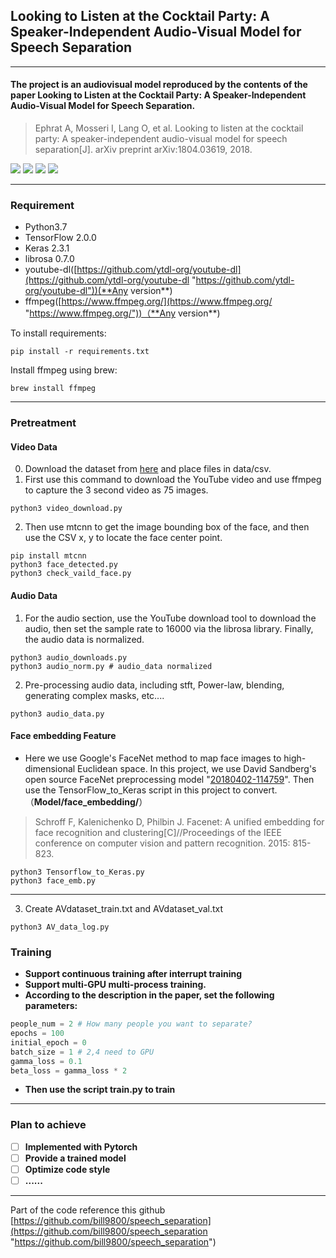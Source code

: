 ## Looking to Listen at the Cocktail Party: A Speaker-Independent Audio-Visual Model for Speech Separation
------------
#### The project is an audiovisual model reproduced by the contents of the paper Looking to Listen at the Cocktail Party: A Speaker-Independent Audio-Visual Model for Speech Separation.
> Ephrat A, Mosseri I, Lang O, et al. Looking to listen at the cocktail party: A speaker-independent audio-visual model for speech separation[J]. arXiv preprint arXiv:1804.03619, 2018.

![](https://img.shields.io/github/issues/JusperLee/Looking-to-Listen-at-the-Cocktail-Party.svg) ![](https://img.shields.io/github/forks/JusperLee/Looking-to-Listen-at-the-Cocktail-Party.svg) ![](https://img.shields.io/github/stars/JusperLee/Looking-to-Listen-at-the-Cocktail-Party.svg) ![](https://img.shields.io/github/license/JusperLee/Looking-to-Listen-at-the-Cocktail-Party.svg)

------------

### Requirement
- Python3.7
- TensorFlow 2.0.0
- Keras 2.3.1
- librosa 0.7.0
- youtube-dl([https://github.com/ytdl-org/youtube-dl](https://github.com/ytdl-org/youtube-dl "https://github.com/ytdl-org/youtube-dl"))(**Any version**)
- ffmpeg([https://www.ffmpeg.org/](https://www.ffmpeg.org/ "https://www.ffmpeg.org/"))（**Any version**)

To install requirements:
```shell
pip install -r requirements.txt
```

Install ffmpeg using brew:
```shell
brew install ffmpeg
```
------------

### Pretreatment
#### Video Data
0. Download the dataset from [here](https://looking-to-listen.github.io/avspeech/download.html) and place files in data/csv.
1. First use this command to download the YouTube video and use ffmpeg to capture the 3 second video as 75 images.
```shell
python3 video_download.py
```
2. Then use mtcnn to get the image bounding box of the face, and then use the CSV x, y to locate the face center point.
```shell
pip install mtcnn
python3 face_detected.py
python3 check_vaild_face.py
```


#### Audio Data
1. For the audio section, use the YouTube download tool to download the audio, then set the sample rate to 16000 via the librosa library. Finally, the audio data is normalized.
```shell
python3 audio_downloads.py
python3 audio_norm.py # audio_data normalized
```
2. Pre-processing audio data, including stft, Power-law, blending, generating complex masks, etc....
```shell
python3 audio_data.py
```

#### Face embedding Feature
- Here we use Google's FaceNet method to map face images to high-dimensional Euclidean space. In this project, we use David Sandberg's open source FaceNet preprocessing model "[20180402-114759](https://drive.google.com/file/d/1EXPBSXwTaqrSC0OhUdXNmKSh9qJUQ55-/view)". Then use the TensorFlow_to_Keras script in this project to convert.（**Model/face_embedding/**）
> Schroff F, Kalenichenko D, Philbin J. Facenet: A unified embedding for face recognition and clustering[C]//Proceedings of the IEEE conference on computer vision and pattern recognition. 2015: 815-823.

```shell
python3 Tensorflow_to_Keras.py
python3 face_emb.py
```

------------

3. Create AVdataset_train.txt and AVdataset_val.txt

```shell
python3 AV_data_log.py
```


### Training
- **Support continuous training after interrupt training**
- **Support multi-GPU multi-process training.**
- **According to the description in the paper, set the following parameters:**
```python
people_num = 2 # How many people you want to separate?
epochs = 100
initial_epoch = 0
batch_size = 1 # 2,4 need to GPU
gamma_loss = 0.1
beta_loss = gamma_loss * 2
```

- **Then use the script train.py to train**

------------


### Plan to achieve
- [ ] **Implemented with Pytorch**
- [ ] **Provide a trained model**
- [ ] **Optimize code style**
- [ ] **......**

------------



Part of the code reference this github [https://github.com/bill9800/speech_separation](https://github.com/bill9800/speech_separation "https://github.com/bill9800/speech_separation")

